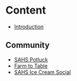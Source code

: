 # Content

* [Introduction](README.md)

## Community

* [SAHS Potluck](2017-06-11-Annual-SAHS-Potluck-to-be-held-August-14.md)
* [Farm to Table](2017-06-18-Shepherd-Farm-to-Table-News.md)
* [SAHS Ice Cream Social](2017-06-10-Shepherd-Area-Historical-Society-Ice-Cream-Social-to-take-place-on-July-10.md)



